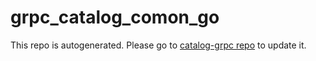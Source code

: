 # grpc_catalog_comon_go

This repo is autogenerated. Please go to [catalog-grpc repo](https://github.com/napptive/catalog-grpc) to update it.
